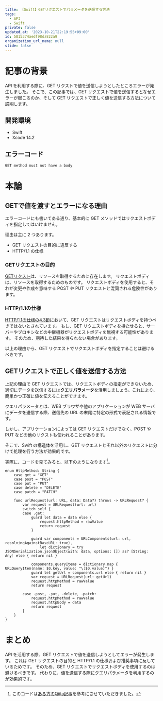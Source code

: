 ```yaml
---
title: 【Swift】GETリクエストでパラメータを送信する方法
tags:
  - API
  - Swift
private: false
updated_at: '2023-10-21T22:19:55+09:00'
id: 5815374aedf98da822a9
organization_url_name: null
slide: false
---
```

# 記事の背景
 API を利用する際に、GET リクストで値を送信しようとしたところエラーが発生しました。
 そこで、この記事では、GET リクエストで値を送信するとなぜエラーが起こるのか、そして GET リクエストで正しく値を送信する方法について説明します。

## 開発環境
- Swift
- Xcode 14.2

## エラーコード
`GET method must not have a body`
# 本論
## GETで値を渡すとエラーになる理由
エラーコードにも書いてある通り、基本的に GET メソッドではリクエストボディを指定してはいけません。

理由は主に 2 つあります。

- GET リクエストの目的に違反する
- HTTP/1.1 の仕様

### GETリクエストの目的
[GETリクスト](https://www.rfc-editor.org/rfc/rfc2616#section-9.3)は、リソースを取得するために存在します。
リクエストボディは、リソースを取得するためのものです。
リクエストボディを使用すると、それが変更や作成を意味する POST や PUT リクエストと混同される危険性があります。

### HTTP/1.1の仕様
[HTTP/1.1の仕様の4.3節](https://www.rfc-editor.org/rfc/rfc2616#section-4.3)において、GET リクエストはリクエストボディを持つべきではないとされています。
もし、GET リクエストボディを持たせると、サーバーやプロキシなどの中継機器がリクエストボディを無視する可能性があります。
そのため、期待した結果を得られない場合があります。

以上の理由から、GET リクエストでリクエストボディを指定することは避けるべきです。

## GETリクエストで正しく値を送信する方法
上記の理由で GET リクエストでは、リクエストボディの指定ができないため、適切にデータを送信するには**クエリパラメータ**を活用しましょう。これにより、簡単かつ正確に値を伝えることができます。

クエリパラメータとは、WEB ブラウザや他のアプリケーションが WEB サーバにデータを送信する際、送信先の URL の末尾に特定の形式で表記される情報です。

しかし、アプリケーションによっては GET リクエストだけでなく、POST や PUT などの他のリクストも使われることがあります。

そこで、Swift の構造体を活用し、GET リクエストとそれ以外のリクエストに分けて処理を行う方法が効果的です。

実際に、コードを見てみると、以下のようになります[^1]。

[^1]:このコードは[ある方のQiita記事](https://qiita.com/toya108/items/a74a6165f923f9cb0871#%E3%82%AF%E3%83%A9%E3%82%A4%E3%82%A2%E3%83%B3%E3%83%88%E6%9C%AC%E4%BD%93)を参考にさせていただきました。

```Swift:Swift
enum HttpMethod: String {
    case get = "GET"
    case post = "POST"
    case put = "PUT"
    case delete = "DELETE"
    case patch = "PATCH"

    func urlRequest(url: URL, data: Data?) throws -> URLRequest? {
        var request = URLRequest(url: url)
        switch self {
        case .get:
            guard let data = data else {
                request.httpMethod = rawValue
                return request
            }

            guard var components = URLComponents(url: url, resolvingAgainstBaseURL: true),
                let dictionary = try JSONSerialization.jsonObject(with: data, options: []) as? [String: Any] else { return nil }

            components.queryItems = dictionary.map { URLQueryItem(name: $0.key, value: "\($0.value)") }
            guard let getUrl = components.url else { return nil }
            var request = URLRequest(url: getUrl)
            request.httpMethod = rawValue
            return request

        case .post, .put, .delete, .patch:
            request.httpMethod = rawValue
            request.httpBody = data
            return request
        }
    }
}
```

# まとめ

 API を活用する際、GET リクエストで値を送信しようとしてエラーが発生します。
 これは GET リクエストの目的と HTTP/1.1 の仕様および推奨事項に反しているためです。
 そのため、GET リクエストでリクエストボディを使用するのは避けるべきです。
 代わりに、値を送信する際にクエリパラメータを利用するのが効果的です。
